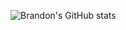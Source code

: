 ![Brandon's GitHub stats](https://github-readme-stats.vercel.app/api?username=BrandontMitchell&count_private=true&show_icons=true&theme=material-palenight)

